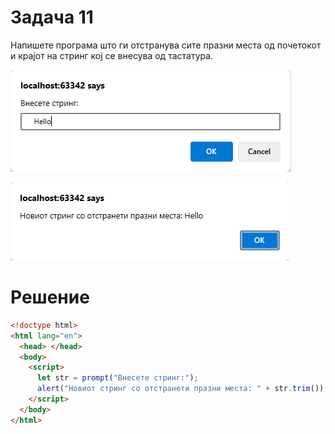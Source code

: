# Задача 11

Напишете програма што ги отстранува сите празни места од почетокот и крајот на стринг кој се внесува од тастатура.

![image](img/img.png)

![image](img/img_1.png)

# Решение

```html
<!doctype html>
<html lang="en">
  <head> </head>
  <body>
    <script>
      let str = prompt("Внесете стринг:");
      alert("Новиот стринг со отстранети празни места: " + str.trim());
    </script>
  </body>
</html>
```
